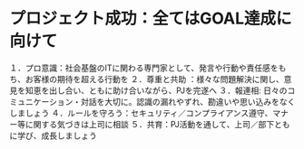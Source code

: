 # プロジェクト成功：全てはGOAL達成に向けて

１．プロ意識：社会基盤のITに関わる専門家として、発言や行動や責任感をもち、お客様の期待を超える行動を
２．尊重と共助 ：様々な問題解決に関し、意見を知恵を出し合い、ともに助け合いながら、PJを完遂へ
３．報連相: 日々のコミュニケーション・対話を大切に。認識の漏れやずれ、勘違いや思い込みをなくしましょう
４．ルールを守ろう：セキュリティ／コンプライアンス遵守、マナー等に関する気づきは上司に相談
５．共育：PJ活動を通して、上司／部下ともに学び、成長しましょう



